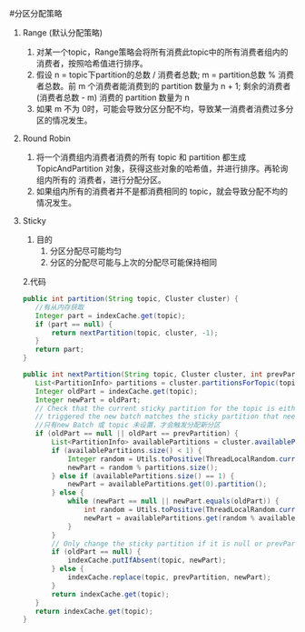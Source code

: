 #分区分配策略
1. Range (默认分配策略)
    1. 对某一个topic，Range策略会将所有消费此topic中的所有消费者组内的消费者，按照哈希值进行排序。
    2. 假设 n = topic下partition的总数 / 消费者总数; m = partition总数 % 消费者总数。前 m 个消费者能消费到的 partition 数量为 n + 1;
    剩余的消费者 (消费者总数 - m) 消费的 partition 数量为 n 
    3. 如果 m 不为 0时，可能会导致分区分配不均，导致某一消费者消费过多分区的情况发生。

2. Round Robin
    1. 将一个消费组内消费者消费的所有 topic 和 partition 都生成TopicAndPartition 对象，获得这些对象的哈希值，并进行排序。再轮询组内所有的
    消费者，进行分配分区。
    2. 如果组内所有的消费者并不是都消费相同的 topic，就会导致分配不均的情况发生。
    
3. Sticky
    1. 目的
        1. 分区分配尽可能均匀
        2. 分区的分配尽可能与上次的分配尽可能保持相同
    
    2.代码
    ```JAVA
   public int partition(String topic, Cluster cluster) {
       //有从内存获取
       Integer part = indexCache.get(topic);
       if (part == null) {
           return nextPartition(topic, cluster, -1);
       }
       return part;
   }
   
   public int nextPartition(String topic, Cluster cluster, int prevPartition) {
       List<PartitionInfo> partitions = cluster.partitionsForTopic(topic);
       Integer oldPart = indexCache.get(topic);
       Integer newPart = oldPart;
       // Check that the current sticky partition for the topic is either not set or that the partition that 
       // triggered the new batch matches the sticky partition that needs to be changed.
       //只有new Batch 或 topic 未设置，才会触发分配新分区
       if (oldPart == null || oldPart == prevPartition) {
           List<PartitionInfo> availablePartitions = cluster.availablePartitionsForTopic(topic);
           if (availablePartitions.size() < 1) {
               Integer random = Utils.toPositive(ThreadLocalRandom.current().nextInt());
               newPart = random % partitions.size();
           } else if (availablePartitions.size() == 1) {
               newPart = availablePartitions.get(0).partition();
           } else {
               while (newPart == null || newPart.equals(oldPart)) {
                   int random = Utils.toPositive(ThreadLocalRandom.current().nextInt());
                   newPart = availablePartitions.get(random % availablePartitions.size()).partition();
               }
           }
           // Only change the sticky partition if it is null or prevPartition matches the current sticky partition.
           if (oldPart == null) {
               indexCache.putIfAbsent(topic, newPart);
           } else {
               indexCache.replace(topic, prevPartition, newPart);
           }
           return indexCache.get(topic);
       }
       return indexCache.get(topic);
   }
    ```
    